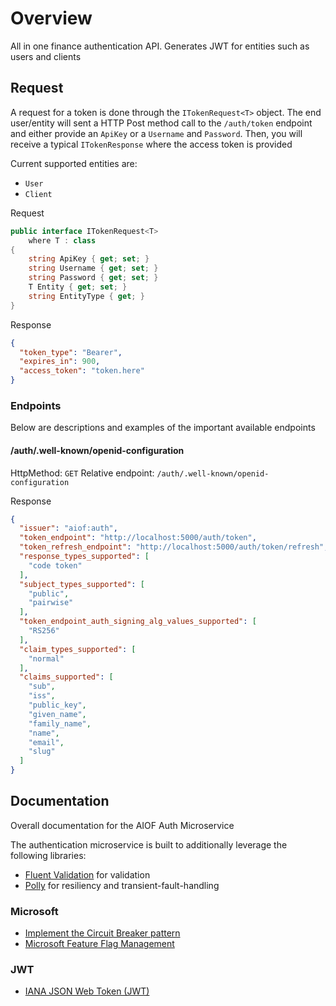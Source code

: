 # Overview

All in one finance authentication API. Generates JWT for entities such as users and clients

## Request

A request for a token is done through the `ITokenRequest<T>` object. The end user/entity will sent a HTTP Post method call to the `/auth/token` endpoint and either provide an `ApiKey` or a `Username` and `Password`. Then, you will receive a typical `ITokenResponse` where the access token is provided

Current supported entities are:
- `User`
- `Client`

Request

```csharp
public interface ITokenRequest<T>
    where T : class
{
    string ApiKey { get; set; }
    string Username { get; set; }
    string Password { get; set; }
    T Entity { get; set; }
    string EntityType { get; }
}
```

Response

```json
{
  "token_type": "Bearer",
  "expires_in": 900,
  "access_token": "token.here"
}
```

### Endpoints

Below are descriptions and examples of the important available endpoints

#### /auth/.well-known/openid-configuration

HttpMethod: `GET`
Relative endpoint: `/auth/.well-known/openid-configuration`

Response

```json
{
  "issuer": "aiof:auth",
  "token_endpoint": "http://localhost:5000/auth/token",
  "token_refresh_endpoint": "http://localhost:5000/auth/token/refresh",
  "response_types_supported": [
    "code token"
  ],
  "subject_types_supported": [
    "public",
    "pairwise"
  ],
  "token_endpoint_auth_signing_alg_values_supported": [
    "RS256"
  ],
  "claim_types_supported": [
    "normal"
  ],
  "claims_supported": [
    "sub",
    "iss",
    "public_key",
    "given_name",
    "family_name",
    "name",
    "email",
    "slug"
  ]
}
```

## Documentation

Overall documentation for the AIOF Auth Microservice

The authentication microservice is built to additionally leverage the following libraries:

- [Fluent Validation](https://github.com/FluentValidation/FluentValidation#get-started) for validation
- [Polly](https://github.com/App-vNext/Polly#polly) for resiliency and transient-fault-handling

### Microsoft

- [Implement the Circuit Breaker pattern](https://docs.microsoft.com/en-us/dotnet/architecture/microservices/implement-resilient-applications/implement-circuit-breaker-pattern)
- [Microsoft Feature Flag Management](https://docs.microsoft.com/en-us/azure/azure-app-configuration/use-feature-flags-dotnet-core)

### JWT

- [IANA JSON Web Token (JWT)](https://www.iana.org/assignments/jwt/jwt.xhtml)